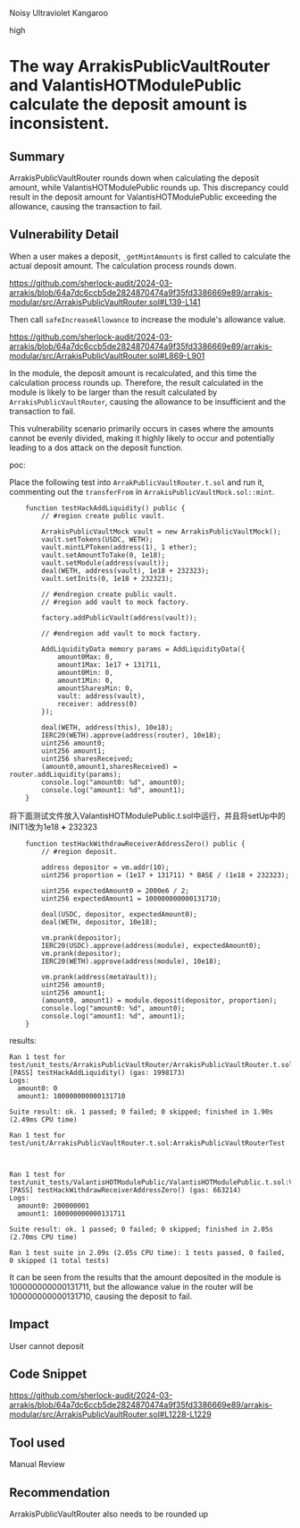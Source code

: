 Noisy Ultraviolet Kangaroo

high

# The way ArrakisPublicVaultRouter and ValantisHOTModulePublic calculate the deposit amount is inconsistent.

## Summary

ArrakisPublicVaultRouter rounds down when calculating the deposit amount, while ValantisHOTModulePublic rounds up. This discrepancy could result in the deposit amount for ValantisHOTModulePublic exceeding the allowance, causing the transaction to fail.

## Vulnerability Detail


When a user makes a deposit, `_getMintAmounts` is first called to calculate the actual deposit amount. The calculation process rounds down.

https://github.com/sherlock-audit/2024-03-arrakis/blob/64a7dc6ccb5de2824870474a9f35fd3386669e89/arrakis-modular/src/ArrakisPublicVaultRouter.sol#L139-L141

Then call `safeIncreaseAllowance` to increase the module's allowance value.

https://github.com/sherlock-audit/2024-03-arrakis/blob/64a7dc6ccb5de2824870474a9f35fd3386669e89/arrakis-modular/src/ArrakisPublicVaultRouter.sol#L869-L901

In the module, the deposit amount is recalculated, and this time the calculation process rounds up. Therefore, the result calculated in the module is likely to be larger than the result calculated by `ArrakisPublicVaultRouter`, causing the allowance to be insufficient and the transaction to fail.

This vulnerability scenario primarily occurs in cases where the amounts cannot be evenly divided, making it highly likely to occur and potentially leading to a dos attack on the deposit function.

poc:

Place the following test into `ArrakPublicVaultRouter.t.sol` and run it, commenting out the `transferFrom` in `ArrakisPublicVaultMock.sol::mint`.

```solidity
    function testHackAddLiquidity() public {
        // #region create public vault.

        ArrakisPublicVaultMock vault = new ArrakisPublicVaultMock();
        vault.setTokens(USDC, WETH);
        vault.mintLPToken(address(1), 1 ether);
        vault.setAmountToTake(0, 1e18);
        vault.setModule(address(vault));
        deal(WETH, address(vault), 1e18 + 232323);
        vault.setInits(0, 1e18 + 232323);

        // #endregion create public vault.
        // #region add vault to mock factory.

        factory.addPublicVault(address(vault));

        // #endregion add vault to mock factory.

        AddLiquidityData memory params = AddLiquidityData({
            amount0Max: 0,
            amount1Max: 1e17 + 131711,
            amount0Min: 0,
            amount1Min: 0,
            amountSharesMin: 0,
            vault: address(vault),
            receiver: address(0)
        });

        deal(WETH, address(this), 10e18);
        IERC20(WETH).approve(address(router), 10e18);
        uint256 amount0;
        uint256 amount1;
        uint256 sharesReceived;
        (amount0,amount1,sharesReceived) = router.addLiquidity(params);
        console.log("amount0: %d", amount0);
        console.log("amount1: %d", amount1);
    }
```

将下面测试文件放入ValantisHOTModulePublic.t.sol中运行，并且将setUp中的INIT1改为1e18 **+** 232323

```solidity
    function testHackWithdrawReceiverAddressZero() public {
        // #region deposit.

        address depositor = vm.addr(10);
        uint256 proportion = (1e17 + 131711) * BASE / (1e18 + 232323);

        uint256 expectedAmount0 = 2000e6 / 2;
        uint256 expectedAmount1 = 100000000000131710;

        deal(USDC, depositor, expectedAmount0);
        deal(WETH, depositor, 10e18);

        vm.prank(depositor);
        IERC20(USDC).approve(address(module), expectedAmount0);
        vm.prank(depositor);
        IERC20(WETH).approve(address(module), 10e18);

        vm.prank(address(metaVault));
        uint256 amount0;
        uint256 amount1;
        (amount0, amount1) = module.deposit(depositor, proportion);
        console.log("amount0: %d", amount0);
        console.log("amount1: %d", amount1);
    }
```

results:

```solidity
Ran 1 test for test/unit_tests/ArrakisPublicVaultRouter/ArrakisPublicVaultRouter.t.sol:ArrakisPublicVaultRouterTest
[PASS] testHackAddLiquidity() (gas: 1998173)
Logs:
  amount0: 0
  amount1: 100000000000131710

Suite result: ok. 1 passed; 0 failed; 0 skipped; finished in 1.90s (2.49ms CPU time)

Ran 1 test for test/unit/ArrakisPublicVaultRouter.t.sol:ArrakisPublicVaultRouterTest



Ran 1 test for test/unit_tests/ValantisHOTModulePublic/ValantisHOTModulePublic.t.sol:ValantisHOTModuleTest
[PASS] testHackWithdrawReceiverAddressZero() (gas: 663214)
Logs:
  amount0: 200000001
  amount1: 100000000000131711

Suite result: ok. 1 passed; 0 failed; 0 skipped; finished in 2.05s (2.70ms CPU time)

Ran 1 test suite in 2.09s (2.05s CPU time): 1 tests passed, 0 failed, 0 skipped (1 total tests)
```

It can be seen from the results that the amount deposited in the module is 100000000000131711, but the allowance value in the router will be 100000000000131710, causing the deposit to fail.



## Impact

User cannot deposit

## Code Snippet

https://github.com/sherlock-audit/2024-03-arrakis/blob/64a7dc6ccb5de2824870474a9f35fd3386669e89/arrakis-modular/src/ArrakisPublicVaultRouter.sol#L1228-L1229

## Tool used

Manual Review

## Recommendation

ArrakisPublicVaultRouter also needs to be rounded up